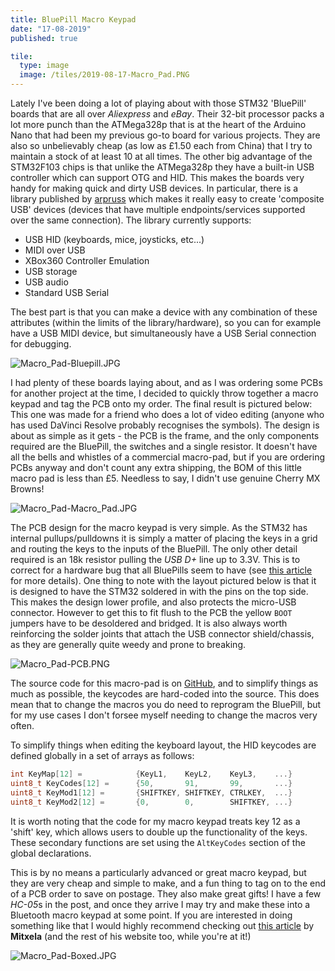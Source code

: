 ```yaml
---
title: BluePill Macro Keypad
date: "17-08-2019"
published: true

tile:
  type: image
  image: /tiles/2019-08-17-Macro_Pad.PNG
---
```


<script>
    import { CopyButton } from "@bojit/svelte-components/widgets";

    import "prismjs/prism.js";
    import "prismjs/components/prism-c.js";
</script>

Lately I've been doing a lot of playing about with those STM32 'BluePill' boards that are all over *Aliexpress* and *eBay*. Their 32-bit processor packs a lot more punch than the ATMega328p that is at the heart of the Arduino Nano that had been my previous go-to board for various projects. They are also so unbelievably cheap (as low as £1.50 each from China) that I try to maintain a stock of at least 10 at all times.
The other big advantage of the STM32F103 chips is that unlike the ATMega328p they have a built-in USB controller which can support OTG and HID. This makes the boards very handy for making quick and dirty USB devices. In particular, there is a library published by [arpruss](https://github.com/arpruss/USBComposite_stm32f1) which makes it really easy to create 'composite USB' devices (devices that have multiple endpoints/services supported over the same connection). The library currently supports:

- USB HID (keyboards, mice, joysticks, etc...)
- MIDI over USB
- XBox360 Controller Emulation
- USB storage
- USB audio
- Standard USB Serial

The best part is that you can make a device with any combination of these attributes (within the limits of the library/hardware), so you can for example have a USB MIDI device, but simultaneously have a USB Serial connection for debugging.

![Macro_Pad-Bluepill.JPG]({import.meta.env.VITE_IMAGE_BASE}/posts/Macro_Pad-Bluepill.JPG)

I had plenty of these boards laying about, and as I was ordering some PCBs for another project at the time, I decided to quickly throw together a macro keypad and tag the PCB onto my order. The final result is pictured below: This one was made for a friend who does a lot of video editing (anyone who has used DaVinci Resolve probably recognises the symbols). The design is about as simple as it gets - the PCB is the frame, and the only components required are the BluePill, the switches and a single resistor. It doesn't have all the bells and whistles of a commercial macro-pad, but if you are ordering PCBs anyway and don't count any extra shipping, the BOM of this little macro pad is less than £5. Needless to say, I didn't use genuine Cherry MX Browns!

![Macro_Pad-Macro_Pad.JPG]({import.meta.env.VITE_IMAGE_BASE}/posts/Macro_Pad-Macro_Pad.JPG)

The PCB design for the macro keypad is very simple. As the STM32 has internal pullups/pulldowns it is simply a matter of placing the keys in a grid and routing the keys to the inputs of the BluePill. The only other detail required is an 18k resistor pulling the *USB D+* line up to 3.3V. This is to correct for a hardware bug that all BluePills seem to have (see [this article](http://amitesh-singh.github.io/stm32/2017/05/27/Overcoming-wrong-pullup-in-blue-pill.html) for more details).
One thing to note with the layout pictured below is that it is designed to have the STM32 soldered in with the pins on the top side. This makes the design lower profile, and also protects the micro-USB connector. However to get this to fit flush to the PCB the yellow ```BOOT``` jumpers have to be desoldered and bridged.
It is also always worth reinforcing the solder joints that attach the USB connector shield/chassis, as they are generally quite weedy and prone to breaking.

![Macro_Pad-PCB.PNG]({import.meta.env.VITE_IMAGE_BASE}/posts/Macro_Pad-PCB.PNG)

The source code for this macro-pad is on [GitHub](https://github.com/BOJIT/Blue-Pill-Macro-Pad), and to simplify things as much as possible, the keycodes are hard-coded into the source. This does mean that to change the macros you do need to reprogram the BluePill, but for my use cases I don't forsee myself needing to change the macros very often.

To simplify things when editing the keyboard layout, the HID keycodes are defined globally in a set of arrays as follows:

<CopyButton />

```c
int KeyMap[12] =            {KeyL1,    KeyL2,    KeyL3,    ...}
uint8_t KeyCodes[12] =      {50,       91,       99,       ...}
uint8_t KeyMod1[12] =       {SHIFTKEY, SHIFTKEY, CTRLKEY,  ...}
uint8_t KeyMod2[12] =       {0,        0,        SHIFTKEY, ...}
```

It is worth noting that the code for my macro keypad treats key 12 as a 'shift'  key, which allows users to double up the functionality of the keys. These secondary functions are set using the ```AltKeyCodes``` section of the global declarations.

This is by no means a particularly advanced or great macro keypad, but they are very cheap and simple to make, and a fun thing to tag on to the end of a PCB order to save on postage. They also make great gifts! I have a few *HC-05*s in the post, and once they arrive I may try and make these into a Bluetooth macro keypad at some point. If you are interested in doing something like that I would highly recommend checking out [this article](https://mitxela.com/projects/bluetooth_hid_gamepad) by **Mitxela** (and the rest of his website too, while you're at it!)

![Macro_Pad-Boxed.JPG]({import.meta.env.VITE_IMAGE_BASE}/posts/Macro_Pad-Boxed.JPG)
